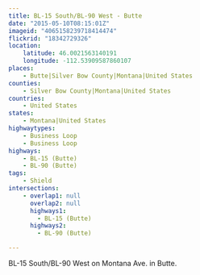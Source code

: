 ```yaml
---
title: BL-15 South/BL-90 West - Butte
date: "2015-05-10T08:15:01Z"
imageid: "4065158239718414474"
flickrid: "18342729326"
location:
    latitude: 46.0021563140191
    longitude: -112.53909587860107
places:
    - Butte|Silver Bow County|Montana|United States
counties:
    - Silver Bow County|Montana|United States
countries:
    - United States
states:
    - Montana|United States
highwaytypes:
    - Business Loop
    - Business Loop
highways:
    - BL-15 (Butte)
    - BL-90 (Butte)
tags:
    - Shield
intersections:
    - overlap1: null
      overlap2: null
      highways1:
        - BL-15 (Butte)
      highways2:
        - BL-90 (Butte)

---
```

BL-15 South/BL-90 West on Montana Ave. in Butte.